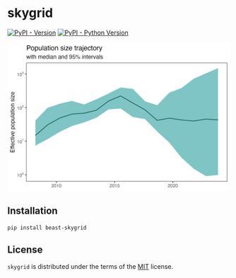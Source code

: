 # skygrid

[![PyPI - Version](https://img.shields.io/pypi/v/beast-skygrid.svg)](https://pypi.org/project/beast-skygrid)
[![PyPI - Python Version](https://img.shields.io/pypi/pyversions/beast-skygrid.svg)](https://pypi.org/project/beast-skygrid)

![](images/skygrid.png)

## Installation

```console
pip install beast-skygrid
```

## License

`skygrid` is distributed under the terms of the [MIT](https://spdx.org/licenses/MIT.html) license.
